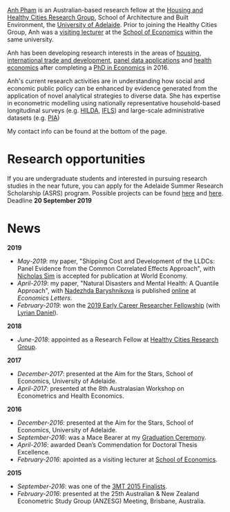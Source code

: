 [Anh Pham](https://researchers.adelaide.edu.au/profile/ngoc.t.pham) is an Australian-based research fellow at the [Housing and Healthy Cities Research Group](https://architecture.adelaide.edu.au/research/housing-and-healthy-cities), School of Architecture and Built Environment, the [University of Adelaide](https://www.adelaide.edu.au/). Prior to joining the Healthy Cities Group, Anh was a [visiting lecturer](teaching.md) at the [School of Economics](https://economics.adelaide.edu.au/) within the same university.

Anh has been developing research interests in the areas of [housing](research.md#housing), [international trade and development](research.md#international-trade-and-development), [panel data applications](research.md#panel-data-applications) and [health economics](research.md#health-economics) after completing a [PhD in Economics](education.md#post-graduate-degrees) in 2016. 

Anh's current research activities are in understanding how social and economic public policy can be enhanced by evidence generated from the application of novel analytical strategies to diverse data. She has expertise in econometric modelling using nationally representative household-based longitudinal surveys (e.g. [HILDA](https://melbourneinstitute.unimelb.edu.au/hilda), [IFLS](https://www.rand.org/well-being/social-and-behavioral-policy/data/FLS/IFLS.html)) and large-scale administrative datasets (e.g. [PIA](https://www.dss.gov.au/review-of-australias-welfare-system/australian-priority-investment-approach-to-welfare))

My contact info can be found at the bottom of the page.

# Research opportunities
If you are undergraduate students and interested in pursuing research studies in the near future, you can apply for the Adelaide Summer Research Scholarship (ASRS) program. Possible projects can be found [here](https://ecms.adelaide.edu.au/news/list/2019/07/08/adelaide-summer-research-scholarships-applications-now-open?fbclid=IwAR1ndWKVIT9VGjX_XaXLM8Mc6sL0ES64MXqjBBBkx5UMJ6_DvZLVqTB_8gM) and [here](https://www.adelaide.edu.au/professions/students/summer-research-scholarships). Deadline **20 September 2019**

# News
**2019**
- *May-2019*: my paper, "Shipping Cost and Development of the LLDCs: Panel Evidence from the Common Correlated Effects Approach", with [Nicholas Sim](https://sites.google.com/view/nicholassim/home) is accepted for publication at World Economy.
- *April-2019*: my paper, "Natural Disasters and Mental Health: A Quantile Approach", with [Nadezhda Baryshnikova](https://researchers.adelaide.edu.au/profile/nadezhda.baryshnikova) is published [online](https://www.sciencedirect.com/science/article/pii/S0165176519301387) at *Economics Letters*.
- *February-2019*: won the [2019 Early Career Researcher Fellowship](https://www.adelaide.edu.au/professions/intranet/news/list/2019/02/26/faculty-research-funding-scheme-results) (with [Lyrian Daniel](https://researchers.adelaide.edu.au/profile/lyrian.daniel)).

**2018**
- *June-2018*: appointed as a Research Fellow at [Healthy Cities Research Group](https://architecture.adelaide.edu.au/research/housing-and-healthy-cities).

**2017**
- *December-2017*: presented at the Aim for the Stars, School of Economics, University of Adelaide.
- *April-2017*: presented at the 8th Australasian Workshop on Econometrics and Health Economics.

**2016**
- *December-2016*: presented at the Aim for the Stars, School of Economics, University of Adelaide.
- *September-2016*: was a Mace Bearer at my [Graduation Ceremony](https://www.youtube.com/watch?v=hilxLwIgNo0&list=PLrj2iJKdUdbwgO0RgYgUeFq0S8u0OX167&index=6&t=0s).
- *April-2016*: awarded Dean’s Commendation for Doctoral Thesis Excellence. 
- *February-2016*: apointed as a visiting lecturer at [School of Economics](https://economics.adelaide.edu.au/).

**2015**
- *September-2016*: was one of the [3MT 2015 Finalists](https://www.youtube.com/watch?v=e5ZbZj-_Oys&list=PLrj2iJKdUdbz2yAOAAtkcp2NBLhWNsw7F&index=7).
- *February-2016*: presented at the 25th Australian & New Zealand Econometric Study Group (ANZESG) Meeting, Brisbane, Australia.

